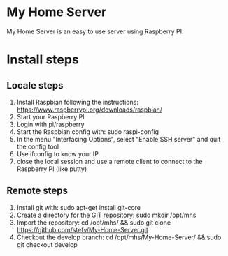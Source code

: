 # My Home Server
My Home Server is an easy to use server using Raspberry PI.

# Install steps
## Locale steps
1. Install Raspbian following the instructions: https://www.raspberrypi.org/downloads/raspbian/
2. Start your Raspberry PI
3. Login with pi/raspberry
4. Start the Raspbian config with: sudo raspi-config
5. In the menu "Interfacing Options", select "Enable SSH server" and quit the config tool
6. Use ifconfig to know your IP
7. close the local session and use a remote client to connect to the Raspberry PI (like putty)

## Remote steps
1. Install git with: sudo apt-get install git-core
2. Create a directory for the GIT repository: sudo mkdir /opt/mhs
3. Import the repository: cd /opt/mhs/ && sudo git clone https://github.com/stefv/My-Home-Server.git
4. Checkout the develop branch: cd /opt/mhs/My-Home-Server/ && sudo git checkout develop
